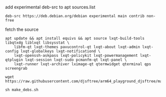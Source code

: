 add experimental deb-src to apt sources.list

```deb-src https://deb.debian.org/debian experimental main contrib non-free```

fetch the source
```
apt update && apt install equivs && apt source lxqt-build-tools libqtxdg liblxqt libsysstat \
    libfm-qt lxqt-themes pavucontrol-qt lxqt-about lxqt-admin lxqt-config lxqt-globalkeys lxqt-notificationd \
    lxqt-openssh-askpass lxqt-policykit lxqt-powermanagement lxqt-qtplugin lxqt-session lxqt-sudo pcmanfm-qt lxqt-panel \
    lxqt-runner lxqt-archiver lximage-qt qtermwidget qterminal qps screengrab
    
wget https://raw.githubusercontent.com/djsftree/arm64_playground_djsftree/main/make_debs.sh

sh make_debs.sh
```
